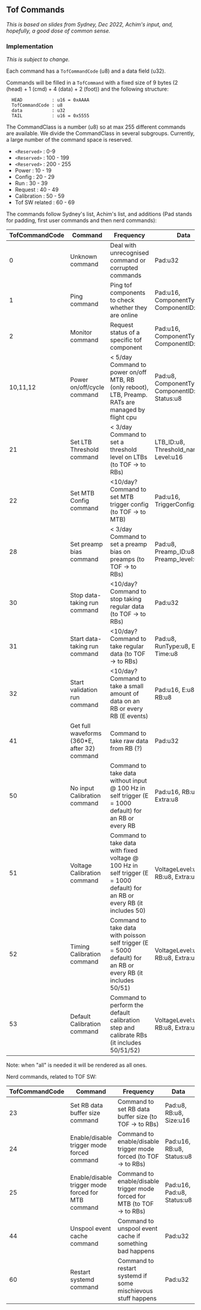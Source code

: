 ## Tof Commands

_This is based on slides from Sydney, Dec 2022, Achim's input, and, hopefully, a good dose of common sense._

### Implementation 

_This is subject to change._

Each command has a `TofCommandCode` (u8) and a data field (u32).

Commands will be filled in a `TofCommand` with a fixed size of 9 bytes
(2 (head) + 1 (cmd) + 4 (data) + 2 (foot)) and the following structure:
```
  HEAD           : u16 = 0xAAAA
  TofCommandCode : u8
  data           : u32
  TAIL           : u16 = 0x5555
```

The CommandClass is a number (u8) so at max 255 different commands are available.
We divide the CommandClass in several subgroups. Currently, a large number of 
the command space is reserved.
* `<Reserved>`   : 0-9
* `<Reserved>`   : 100 - 199
* `<Reserved>`   : 200 - 255
* Power          : 10  - 19
* Config         : 20  - 29
* Run            : 30  - 39
* Request        : 40  - 49
* Calibration    : 50  - 59
* Tof SW related : 60 - 69


The commands follow Sydney's list, Achim's list, and additions (Pad stands for padding, first user commands and then nerd commands):

| TofCommandCode | Command | Frequency | Data |
| -------------- | ------- | --------- | ---- |
| 0 | Unknown command | Deal with unrecognised command or corrupted commands | Pad:u32 |
| 1 | Ping command | Ping tof components to check whether they are online                                                                      | Pad:u16, ComponentType:u8, ComponentID:u8 |
| 2 | Monitor command | Request status of a specific tof component                                                                             | Pad:u16, ComponentType:u8, ComponentID:u8 |
| 10,11,12 | Power on/off/cycle command | < 5/day Command to power on/off MTB, RB (only reboot), LTB, Preamp. RATs are managed by flight cpu   | Pad:u8, ComponentType:u8, ComponentID:u8, Status:u8 |
| 21 | Set LTB Threshold command  | < 3/day Command to set a threshold level on LTBs (to TOF -> to  RBs)                                       | LTB_ID:u8, Threshold_name:u8, Level:u16 |
| 22 | Set MTB Config command | <10/day? Command to set MTB trigger config (to TOF -> to MTB)                                                  | Pad:u16, TriggerConfig:u16 |
| 28 | Set preamp bias command  | < 3/day Command to set a preamp bias on preamps (to TOF -> to RBs)                                           | Pad:u8, Preamp_ID:u8, Preamp_level:u16 |
| 30 | Stop data-taking run command  | <10/day? Command to stop taking regular data (to TOF -> to RBs)                                         | Pad:u32 |
| 31 | Start data-taking run command  | <10/day? Command to take regular data (to TOF -> to RBs)                                               | Pad:u8, RunType:u8, E:u8, Time:u8 |
| 32 | Start validation run command | <10/day? Command to take a small amount of data on an RB or every RB (E events)                          | Pad:u16, E:u8, RB:u8 |
| 41 | Get full waveforms (360*E, after 32) command | Command to take raw data from RB (?)                                                     | Pad:u32 |
| 50 | No input Calibration command | Command to take data without input @ 100 Hz in self trigger (E = 1000 default) for an RB or every RB     | Pad:u16, RB:u8, Extra:u8 |
| 51 | Voltage Calibration command | Command to take data with fixed voltage @ 100 Hz in self trigger (E = 1000 default) for an RB or every RB (it includes 50) | VoltageLevel:u16, RB:u8, Extra:u8 |
| 52 | Timing Calibration command | Command to take data with poisson self trigger (E = 5000 default) for an RB or every RB (it includes 50/51)| VoltageLevel:u16, RB:u8, Extra:u8 |
| 53 | Default Calibration command | Command to perform the default calibration step and calibrate RBs (it includes 50/51/52)                  | VoltageLevel:u16, RB:u8, Extra:u8 |

Note: when "all" is needed it will be rendered as all ones.

Nerd commands, related to TOF SW:

| TofCommandCode | Command | Frequency | Data |
| -------------- | ------- | --------- | ---- |
| 23 | Set RB data buffer size command  | Command to set RB data buffer size (to TOF -> to  RBs)                                               | Pad:u8, RB:u8, Size:u16 |
| 24 | Enable/disable trigger mode forced command  | Command to enable/disable trigger mode forced (to TOF -> to  RBs)                         | Pad:u16, RB:u8, Status:u8 |
| 25 | Enable/disable trigger mode forced for MTB command  | Command to enable/disable trigger mode forced for MTB (to TOF -> to  RBs)         | Pad:u16, Pad:u8, Status:u8 |
| 44 | Unspool event cache command | Command to unspool event cache if something bad happens                                                   | Pad:u32 |
| 60 | Restart systemd command | Command to restart systemd if some mischievous stuff happens                                                  | Pad:u32 |